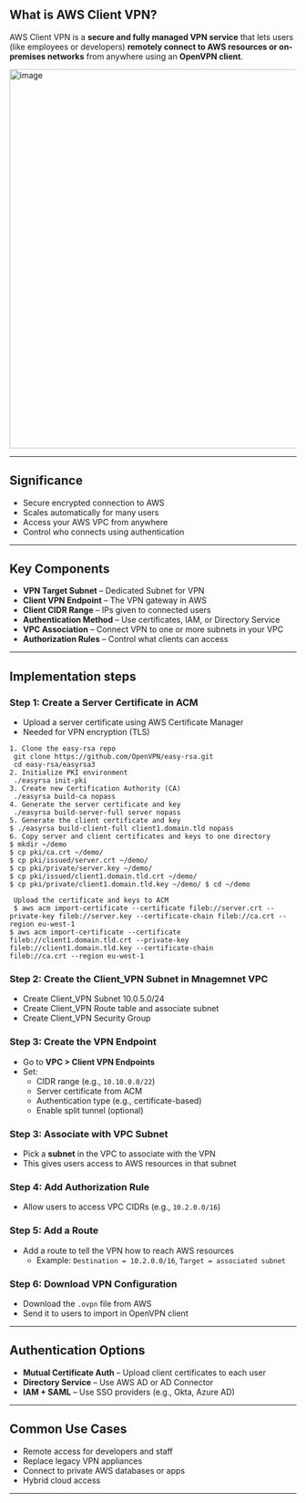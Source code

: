 
##  What is AWS Client VPN?

AWS Client VPN is a **secure and fully managed VPN service** that lets users (like employees or developers) **remotely connect to AWS resources or on-premises networks** from anywhere using an **OpenVPN client**.

<img width="665" alt="image" src="https://github.com/user-attachments/assets/6c7e4c05-cef4-4745-8295-98434c4e878f" />



---

##  Significance

-  Secure encrypted connection to AWS
-  Scales automatically for many users
-  Access your AWS VPC from anywhere
-  Control who connects using authentication

---

##  Key Components

- **VPN Target Subnet** – Dedicated Subnet for VPN
- **Client VPN Endpoint** – The VPN gateway in AWS
- **Client CIDR Range** – IPs given to connected users
- **Authentication Method** – Use certificates, IAM, or Directory Service
- **VPC Association** – Connect VPN to one or more subnets in your VPC
- **Authorization Rules** – Control what clients can access

---

##  Implementation steps 

### Step 1: Create a Server Certificate in ACM
- Upload a server certificate using AWS Certificate Manager
- Needed for VPN encryption (TLS)

```
1. Clone the easy-rsa repo
 git clone https://github.com/OpenVPN/easy-rsa.git
 cd easy-rsa/easyrsa3
2. Initialize PKI environment
 ./easyrsa init-pki
3. Create new Certification Authority (CA)
 ./easyrsa build-ca nopass
4. Generate the server certificate and key
 ./easyrsa build-server-full server nopass
5. Generate the client certificate and key
$ ./easyrsa build-client-full client1.domain.tld nopass
6. Copy server and client certificates and keys to one directory
$ mkdir ~/demo
$ cp pki/ca.crt ~/demo/
$ cp pki/issued/server.crt ~/demo/
$ cp pki/private/server.key ~/demo/
$ cp pki/issued/client1.domain.tld.crt ~/demo/
$ cp pki/private/client1.domain.tld.key ~/demo/ $ cd ~/demo
```

```
 Upload the certificate and keys to ACM
 $ aws acm import-certificate --certificate fileb://server.crt --private-key fileb://server.key --certificate-chain fileb://ca.crt --region eu-west-1
$ aws acm import-certificate --certificate fileb://client1.domain.tld.crt --private-key fileb://client1.domain.tld.key --certificate-chain
fileb://ca.crt --region eu-west-1
```
### Step 2: Create the Client_VPN Subnet in Mnagemnet VPC
- Create Client_VPN Subnet 10.0.5.0/24
- Create Client_VPN Route table and associate subnet
- Create Client_VPN Security Group

### Step 3: Create the VPN Endpoint
- Go to **VPC > Client VPN Endpoints**
- Set:
  - CIDR range (e.g., `10.10.0.0/22`)
  - Server certificate from ACM
  - Authentication type (e.g., certificate-based)
  - Enable split tunnel (optional)

### Step 3: Associate with VPC Subnet
- Pick a **subnet** in the VPC to associate with the VPN
- This gives users access to AWS resources in that subnet

### Step 4: Add Authorization Rule
- Allow users to access VPC CIDRs (e.g., `10.2.0.0/16`)

### Step 5: Add a Route
- Add a route to tell the VPN how to reach AWS resources
  - Example: `Destination = 10.2.0.0/16`, `Target = associated subnet`

### Step 6: Download VPN Configuration
- Download the `.ovpn` file from AWS
- Send it to users to import in OpenVPN client

---

##  Authentication Options

- **Mutual Certificate Auth** – Upload client certificates to each user
- **Directory Service** – Use AWS AD or AD Connector
- **IAM + SAML** – Use SSO providers (e.g., Okta, Azure AD)

---

##  Common Use Cases

- Remote access for developers and staff
- Replace legacy VPN appliances
- Connect to private AWS databases or apps
- Hybrid cloud access

---


